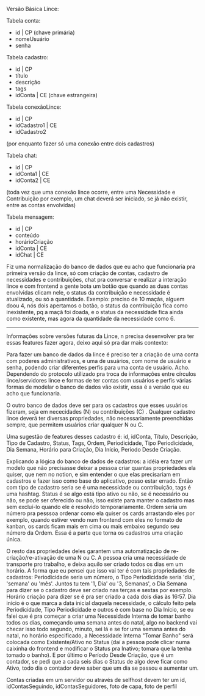Versão Básica Lince:

Tabela conta:
- id | CP (chave primária)
- nomeUsuário
- senha

Tabela cadastro:
- id | CP
- título
- descrição
- tags
- idConta | CE (chave estrangeira)

Tabela conexãoLince:
- id | CP
- idCadastro1 | CE
- idCadastro2

(por enquanto fazer só uma conexão entre dois cadastros)

Tabela chat:
- id | CP
- idConta1 | CE
- idConta2 | CE

(toda vez que uma conexão lince ocorre, entre uma Necessidade e Contribuição por exemplo, um chat deverá ser iniciado, se já não existir, entre as contas envolvidas)

Tabela mensagem:
- id | CP
- conteúdo
- horárioCriação
- idConta | CE
- idChat | CE


Fiz uma normalização do banco de dados que eu acho que funcionaria pra primeira versão da lince, só com criação de contas, cadastro de necessidades e contribuições, chat pra conversar e realizar a interação lince e com frontend a gente bota um botão que quando as duas contas envolvidas clicam nele, o status da contribuição e necessidade é atualizado, ou só a quantidade. Exemplo: preciso de 10 maçãs, alguem doou 4, nós dois apertamos o botão, o status da contribuição fica como inexistente, pq a maçã foi doada, e o status da necessidade fica ainda como existente, mas agora da quantidade da necessidade como 6.

---

Informações sobre versões futuras da Lince, n precisa desenvolver pra ter essas features fazer agora, deixo aqui só pra dar mais contexto:

Para fazer um banco de dados da lince é preciso ter a criação de uma conta com poderes administrativos, e uma de usuários, com nome de usuário e senha, podendo criar diferentes perfis para uma conta de usuário. Acho. Dependendo do protocolo utilizado pra troca de informações entre círculos lince/servidores lince e formas de ter contas com usuários e perfis várias formas de modelar o banco de dados vão existir, essa é a versão que eu acho que funcionaria.

O outro banco de dados deve ser para os cadastros que esses usuários fizeram, seja em nececidades (N) ou contribuições (C) . Qualquer cadastro lince deverá ter diversas propriedades, não necessariamente preenchidas sempre, que permitem usuários criar qualquer N ou C.

Uma sugestão de features desses cadastro é: id, idConta, Título, Descrição, Tipo de Cadastro, Status, Tags, Ordem, Periodicidade, Tipo Periodicidade, Dia Semana, Horário para Criação, Dia Início, Período Desde Criação.

Explicando a lógica do banco de dados de cadastros: a idéia era fazer um modelo que não precisasse deixar a pessoa criar quantas propriedades ela quiser, que nem no notion, e sim entender o que elas precisariam em cadastros e fazer isso como base do aplicativo, posso estar errado. Então com tipo de cadastro seria se é uma necessidade ou contribuição, tags é uma hashtag. Status é se algo está tipo ativo ou não, se é necessário ou não, se pode ser oferecido ou não, isso existe para manter o cadastro mas sem excluí-lo quando ele é resolvido temporariamente. Ordem seria um número pra pesssoa ordenar como ela quiser os cards arrastando eles por exemplo, quando estiver vendo num frontend com eles no formato de kanban, os cards ficam mais em cima ou mais embaixo segundo seu número da Ordem. Essa é a parte que torna os cadastros uma criação única.

O resto das propriedades deles garantem uma automatização de re-criação/re-ativação de uma N ou C. A pessoa cria uma necessidade de transporte pro trabalho, e deixa aquilo ser criado todos os dias em um horário. A forma que eu pensei que isso vai ter é com tais propriedades de cadastros: Periodicidade seria um número, o Tipo Periodicidade seria 'dia', 'semana' ou 'mês'. Juntos tu tem '1, Dia' ou '3, Semanas', o Dia Semana para dizer se o cadastro deve ser criado nas terças e sextas por exemplo. Horário criação para dizer se é pra ser criado a cada dois dias às 16:57. Dia início é o que marca a data inicial daquela necessidade, o cálculo feito pela Periodicidade, Tipo Periodicidade e outros é com base no Dia Início, se eu falei que é pra começar a criar uma Necessidade Interna de tomar banho todos os dias, começando uma semana antes do natal, algo no backend vai checar isso todo segundo, minuto, sei lá e se for uma semana antes do natal, no horário especificado, a Necessidade Interna "Tomar Banho" será colocada como Existente/Ativo no Status (daí a pessoa pode clicar numa caixinha do frontend e modificar o Status pra Inativo; tomara que la tenha tomado o banho). E por último o Período Desde Criação, que é um contador, se pedi que a cada seis dias o Status de algo deve ficar como Ativo, todo dia o contador deve saber que um dia se passou e aumentar um.


Contas criadas em um servidor ou através de selfhost devem ter um id, idContasSeguindo, idContasSeguidores, foto de capa, foto de perfil
